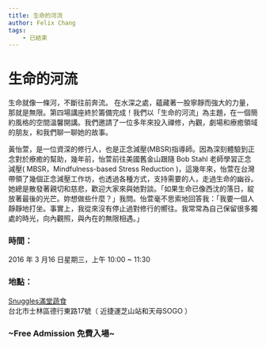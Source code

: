 ```yaml
---
title: 生命的河流
author: Felix Chang
tags:
    - 已結束
---
```


# 生命的河流

生命就像一條河，不斷往前奔流。 在水深之處，蘊藏著一股寧靜而強大的力量，那就是無限。第四場講座終於籌備完成！我們以「生命的河流」為主題，在一個簡約風格的空間溫馨開講。我們邀請了一位多年來投入禪修，內觀，劇場和療癒領域的朋友，和我們聊一聊她的故事。

黃怡萱，是一位資深的修行人，也是正念減壓(MBSR)指導師。因為深刻體驗到正念對於療癒的幫助，幾年前，怡萱前往美國舊金山跟隨 Bob Stahl 老師學習正念減壓( MBSR，Mindfulness-based Stress Reduction )，這幾年來，怡萱在台灣帶領了幾個正念減壓工作坊，也透過各種方式，支持需要的人，走過生命的幽谷。她總是散發著親切和慈悲，歡迎大家來與她對談。「如果生命已像西沈的落日，綻放著最後的光芒。妳想做些什麼？」我問。怡萱毫不思索地回答我：「我要一個人靜靜地打坐。事實上，我從來沒有停止過對修行的嚮往。我常常為自己保留很多獨處的時光，向內觀照，與內在的無限相遇。」

### 時間：
2016 年 3 月16 日星期三，上午 10:00 ~ 11:30<br />

### 地點：
[Snuggles滿堂蔬食](http://www.snuggles.url.tw/) <br />
台北市士林區德行東路17號（ 近捷運芝山站和天母SOGO ）<br />

### ~Free Admission 免費入場~
